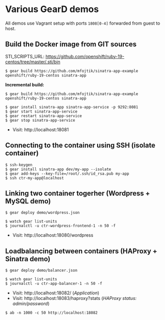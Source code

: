 # Various GearD demos

All demos use Vagrant setup with ports `1808[0-4]` forwarded from guest to host.

## Build the Docker image from GIT sources

STI_SCRIPTS_URL: https://github.com/openshift/ruby-19-centos/tree/master/.sti/bin
```
$ gear build https://github.com/mfojtik/sinatra-app-example openshift/ruby-19-centos sinatra-app
```

**Incremental build:**

```
$ gear build https://github.com/mfojtik/sinatra-app-example openshift/ruby-19-centos sinatra-app
```
```
$ gear install sinatra-app sinatra-app-service -p 9292:8081
$ gear start sinatra-app-service 
$ gear restart sinatra-app-service 
$ gear stop sinatra-app-service
```

* Visit: http://localhost:18081

## Connecting to the container using SSH (isolate container)

```
$ ssh-keygen
$ gear install sinatra-app dev/my-app --isolate
$ gear add-keys --key-file=/root/.ssh/id_rsa.pub my-app
$ ssh ctr-my-app@localhost
```

## Linking two container togerher (Wordpress + MySQL demo)

```
$ gear deploy demo/wordpress.json
```
```
$ watch gear list-units
$ journalctl -u ctr-wordpress-frontend-1 -n 50 -f
```

* Visit: http://localhost:18080/wordpress

## Loadbalancing between containers (HAProxy + Sinatra demo)

```
$ gear deploy demo/balancer.json
```
```
$ watch gear list-units
$ journalctl -u ctr-app-balancer-1 -n 50 -f
```

* Visit: http://localhost:18082/ (*Application*)
* Visit: http://localhost:18083/haproxy?stats (*HAProxy status: admin/password*)

```
$ ab -n 1000 -c 50 http://localhost:18082
```
